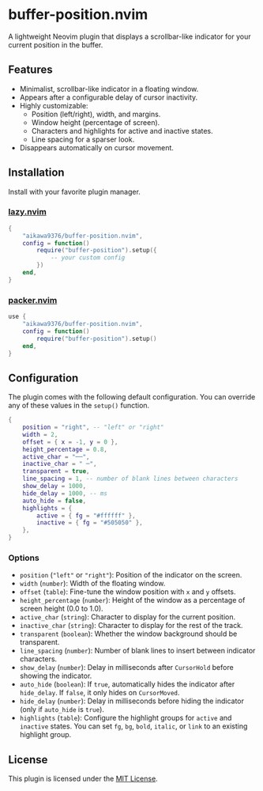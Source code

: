 # buffer-position.nvim

A lightweight Neovim plugin that displays a scrollbar-like indicator for your current position in the buffer.

<!-- Add a screenshot here -->
<!-- ![demo](demo.png) -->

## Features

-   Minimalist, scrollbar-like indicator in a floating window.
-   Appears after a configurable delay of cursor inactivity.
-   Highly customizable:
    -   Position (left/right), width, and margins.
    -   Window height (percentage of screen).
    -   Characters and highlights for active and inactive states.
    -   Line spacing for a sparser look.
-   Disappears automatically on cursor movement.

## Installation

Install with your favorite plugin manager.

### [lazy.nvim](https://github.com/folke/lazy.nvim)

```lua
{
    "aikawa9376/buffer-position.nvim",
    config = function()
        require("buffer-position").setup({
            -- your custom config
        })
    end,
}
```

### [packer.nvim](https://github.com/wbthomason/packer.nvim)

```lua
use {
    "aikawa9376/buffer-position.nvim",
    config = function()
        require("buffer-position").setup()
    end,
}
```

## Configuration

The plugin comes with the following default configuration. You can override any of these values in the `setup()` function.

```lua
{
    position = "right", -- "left" or "right"
    width = 2,
    offset = { x = -1, y = 0 },
    height_percentage = 0.8,
    active_char = "──",
    inactive_char = " ─",
    transparent = true,
    line_spacing = 1, -- number of blank lines between characters
    show_delay = 1000,
    hide_delay = 1000, -- ms
    auto_hide = false,
    highlights = {
        active = { fg = "#ffffff" },
        inactive = { fg = "#505050" },
    },
}
```

### Options

-   `position` (`"left"` or `"right"`): Position of the indicator on the screen.
-   `width` (`number`): Width of the floating window.
-   `offset` (`table`): Fine-tune the window position with `x` and `y` offsets.
-   `height_percentage` (`number`): Height of the window as a percentage of screen height (0.0 to 1.0).
-   `active_char` (`string`): Character to display for the current position.
-   `inactive_char` (`string`): Character to display for the rest of the track.
-   `transparent` (`boolean`): Whether the window background should be transparent.
-   `line_spacing` (`number`): Number of blank lines to insert between indicator characters.
-   `show_delay` (`number`): Delay in milliseconds after `CursorHold` before showing the indicator.
-   `auto_hide` (`boolean`): If `true`, automatically hides the indicator after `hide_delay`. If `false`, it only hides on `CursorMoved`.
-   `hide_delay` (`number`): Delay in milliseconds before hiding the indicator (only if `auto_hide` is `true`).
-   `highlights` (`table`): Configure the highlight groups for `active` and `inactive` states. You can set `fg`, `bg`, `bold`, `italic`, or `link` to an existing highlight group.

## License

This plugin is licensed under the [MIT License](./LICENSE).
